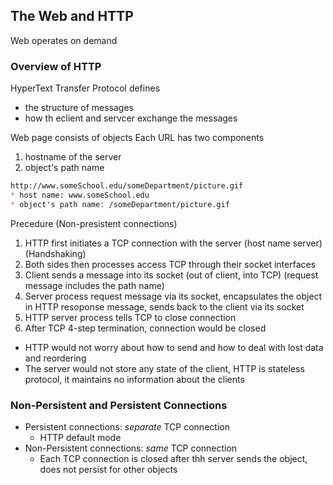 ## The Web and HTTP 
Web operates on demand

### Overview of HTTP
HyperText Transfer Protocol defines 
* the structure of messages 
* how th eclient and servcer exchange the messages

Web page consists of objects
Each URL has two components
1. hostname of the server
2. object's path name
   
```md
http://www.someSchool.edu/someDepartment/picture.gif
* host name: www.someSchool.edu
* object's path name: /someDepartment/picture.gif
```

Precedure (Non-presistent connections)
1. HTTP first initiates a TCP connection with the server (host name server)(Handshaking)
2. Both sides then processes access TCP through their socket interfaces
3. Client sends a message into its socket (out of client, into TCP) (request message includes the path name)
4. Server process request message via its socket, encapsulates the object in HTTP resoponse message, sends back to the client via its socket
5. HTTP server process tells TCP to close connection
6. After TCP 4-step termination, connection would be closed

* HTTP would not worry about how to send and how to deal with lost data and reordering
* The server would not store any state of the client, HTTP is stateless protocol, it maintains no information about the clients 
  
### Non-Persistent and Persistent Connections
* Persistent connections:
  *separate* TCP connection
  * HTTP default mode
* Non-Persistent connections:
  *same* TCP connection
  * Each TCP connection is closed after thh server sends the object, does not persist for other objects